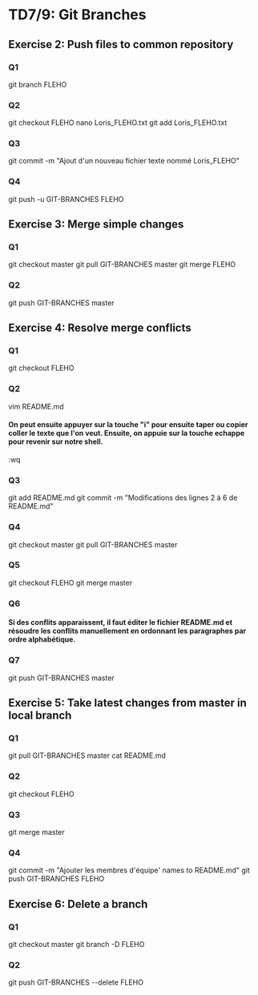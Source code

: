 # TD7/9: Git Branches
## Exercise 2: Push files to common repository
### Q1 
git branch FLEHO
### Q2
git checkout FLEHO
nano Loris_FLEHO.txt
git add Loris_FLEHO.txt
### Q3
git commit -m "Ajout d'un nouveau fichier texte nommé Loris_FLEHO"
### Q4
git push -u GIT-BRANCHES FLEHO

## Exercise 3: Merge simple changes
### Q1 
git checkout master
git pull GIT-BRANCHES master
git merge FLEHO
### Q2
git push GIT-BRANCHES master

## Exercise 4: Resolve merge conflicts
### Q1 
git checkout FLEHO
### Q2
vim README.md
#### On peut ensuite appuyer sur la touche "i" pour ensuite taper ou copier coller le texte que l'on veut. Ensuite, on appuie sur la touche echappe pour revenir sur notre shell.
:wq
### Q3
git add README.md
git commit -m "Modifications des lignes 2 à 6 de README.md"
### Q4
git checkout master
git pull GIT-BRANCHES master
### Q5
git checkout FLEHO
git merge master
### Q6
#### Si des conflits apparaissent, il faut éditer le fichier README.md et résoudre les conflits manuellement en ordonnant les paragraphes par ordre alphabétique.
### Q7
git push GIT-BRANCHES master

## Exercise 5: Take latest changes from master in local branch
### Q1
git pull GIT-BRANCHES master
cat README.md
### Q2
git checkout FLEHO
### Q3
git merge master
### Q4
git commit -m "Ajouter les membres d'équipe' names to README.md"
git push GIT-BRANCHES FLEHO

## Exercise 6: Delete a branch
### Q1
git checkout master
git branch -D FLEHO
### Q2
git push GIT-BRANCHES --delete FLEHO
